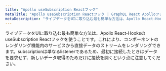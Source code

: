 ```yaml
---
title: "Apollo useSubscription Reactフック"
metaTitle: "Apollo useSubscription Reactフック | GraphQL React Apolloフックチュートリアル"
metaDescription: "ライブデータをUIに取り込む最も簡単な方法は、Apollo React-HooksのuseSubscription Reactフックを使うことです。"
---
```


ライブデータをUIに取り込む最も簡単な方法は、Apollo React-HooksのuseSubscription Reactフックを使うことです。これにより、コンポーネントのレンダリング機能内のサービスから直接データのストリームをレンダリングできます。subscriptionは単なるlistenerであるため、最初に接続したときはデータを要求せず、新しいデータ取得のためだけに接続を開くという点に注意してください。